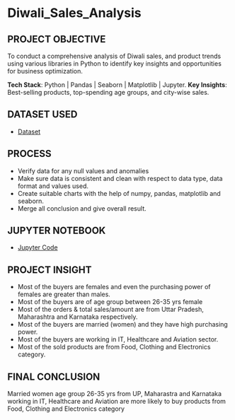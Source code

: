# Diwali_Sales_Analysis

## PROJECT OBJECTIVE
To conduct a comprehensive analysis of Diwali sales, and product trends using various libraries in Python to identify key insights and opportunities for business optimization.

**Tech Stack**: Python | Pandas | Seaborn | Matplotlib | Jupyter. 
**Key Insights**: Best-selling products, top-spending age groups, and city-wise sales.

## DATASET USED
- <a href="https://github.com/Isha4001/Diwali_Sales_Analysis/blob/main/Diwali%20Sales%20Data.csv">Dataset</a>

## PROCESS
* Verify data for any null values and anomalies
* Make sure data is consistent and clean with respect to data type, data format and values used.
* Create suitable charts with the help of numpy, pandas, matplotlib and seaborn.
* Merge all conclusion and give overall result.

## JUPYTER NOTEBOOK
- <a href="https://github.com/Isha4001/Diwali_Sales_Analysis/blob/main/Diwali_Sales_Analysis.ipynb">Jupyter Code</a>

## PROJECT INSIGHT
* Most of the buyers are females and even the purchasing power of females are greater than males.
* Most of the buyers are of age group between 26-35 yrs female
* Most of the orders & total sales/amount are from Uttar Pradesh, Maharashtra and Karnataka respectively.
* Most of the buyers are married (women) and they have high purchasing power.
* Most of the buyers are working in IT, Healthcare and Aviation sector.
* Most of the sold products are from Food, Clothing and Electronics category.

## FINAL CONCLUSION
Married women age group 26-35 yrs from UP, Maharastra and Karnataka working in IT, Healthcare and Aviation are more likely to buy products from Food, Clothing and Electronics category
